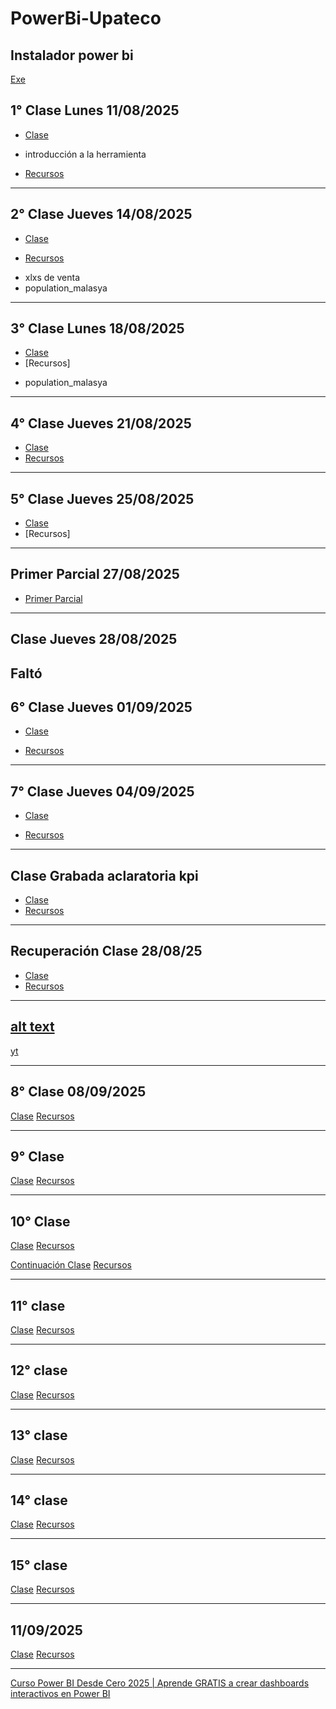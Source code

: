 # PowerBi-Upateco

## Instalador power bi

[Exe](https://www.microsoft.com/es-es/download/details.aspx?id=58494)

## 1° Clase Lunes 11/08/2025

- [Clase](https://www.youtube.com/watch?v=Q8cfuzA-Zag)

* introducción a la herramienta

- [Recursos](https://github.com/MariaVictoria/PowerBi-Upateco/tree/main/Clase1)

---

## 2° Clase Jueves 14/08/2025

- [Clase](https://www.youtube.com/watch?v=0w2dpPoDAsg)

- [Recursos](https://github.com/MariaVictoria/PowerBi-Upateco/tree/main/clase%202)

* xlxs de venta
* population_malasya

---

## 3° Clase Lunes 18/08/2025

- [Clase](https://www.youtube.com/watch?v=51EWW4v0hH8)
- [Recursos]

* population_malasya

---

## 4° Clase Jueves 21/08/2025

- [Clase](https://www.youtube.com/watch?v=uBtd9Jvuzkw)
- [Recursos](https://github.com/MariaVictoria/PowerBi-Upateco/tree/main/3-4-Clase)

---

## 5° Clase Jueves 25/08/2025

- [Clase](https://www.youtube.com/watch?v=gim8OZzDZoc)
- [Recursos]

---

## Primer Parcial 27/08/2025

- [Primer Parcial](https://github.com/MariaVictoria/PowerBi-Upateco/tree/main/primer%20parcial)

---

## Clase Jueves 28/08/2025

## Faltó

## 6° Clase Jueves 01/09/2025

- [Clase](https://www.youtube.com/watch?v=FXtyhDyA6Gk)

- [Recursos](https://github.com/MariaVictoria/PowerBi-Upateco/tree/main/6-%20clase)

---

## 7° Clase Jueves 04/09/2025

- [Clase](https://www.youtube.com/watch?v=8JxyLi40uRE)

- [Recursos]()

---

## Clase Grabada aclaratoria kpi

- [Clase](https://drive.google.com/file/d/14dtU5Z__H6ZckOSMjs7Amd-WushABInI/view)
- [Recursos]()

---

## Recuperación Clase 28/08/25

- [Clase](https://drive.google.com/file/d/1GkbuMjWGp4U_3IfXHvi7Rebza1yTCjrW/view)
- [Recursos]()

---

## [alt text](image-1.png)

[yt](https://www.youtube.com/shorts/ApkTbl2spZs)

---

## 8° Clase 08/09/2025

[Clase](https://www.youtube.com/watch?v=YA5mCdgmx5I)
[Recursos]()

---

## 9° Clase

[Clase](https://www.youtube.com/watch?v=G83242-85Xk)
[Recursos]()

---

## 10° Clase

[Clase](https://www.youtube.com/watch?v=n_E9kB4o1QI)
[Recursos]()

[Continuación Clase](https://www.youtube.com/watch?v=SHTAEKH_LK0)
[Recursos]()

---

## 11° clase

[Clase](https://www.youtube.com/watch?v=kKJsnu4cJDA)
[Recursos]()

---

## 12° clase

[Clase](https://www.youtube.com/watch?v=DSRDil3yWKU)
[Recursos]()

---

## 13° clase

[Clase](https://www.youtube.com/watch?v=1q_FGxO08W0)
[Recursos]()

---

## 14° clase

[Clase](https://www.youtube.com/watch?v=kL-v12fZJa4)
[Recursos]()

---

## 15° clase

[Clase](https://www.youtube.com/watch?v=D2XHF-jH2UE)
[Recursos]()

---

## 11/09/2025

[Clase](https://www.youtube.com/watch?v=G83242-85Xk&t=5781s)
[Recursos]()

---

[Curso Power BI Desde Cero 2025 | Aprende GRATIS a crear dashboards interactivos en Power BI](https://www.youtube.com/watch?v=FCmz-M87roA)
